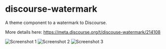 # discourse-watermark

A theme component to a watermark to Discourse. 

More details here: https://meta.discourse.org/t/discouse-watermark/214108

![Screenshot 1](https://d11a6trkgmumsb.cloudfront.net/original/3X/8/8/884c7ab9b19602f661d92b4100dd4808ad34f8b6.png)
![Screenshot 2](https://d11a6trkgmumsb.cloudfront.net/original/3X/6/e/6e492bdfcedb007d8c364a6142a9e2cb1510625d.png)
![Screenshot 3](https://d11a6trkgmumsb.cloudfront.net/original/3X/0/6/06deb470d103ee8ae76a083c43008c3ad494a784.png)
